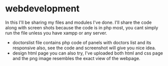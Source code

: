 # webdevelopment
In this I'll be sharing my files and modules I've done.  I'll share the code along with screen shots because the code is in php most, you cant simply run the file unless you have xampp or any server. 

- doctorslist file contains php code of panels with doctors list and its responsive also, see the code and screenshot will give you nice idea.
- design html page you can also try, I've uploaded both html and css page and the png image resembles the exact view of the webpage.

